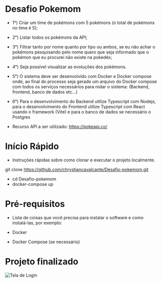 # Desafio Pokemom 

* 1°) Criar um time de pokémons com 5 pokémons (o total de pokémons no time é 5);

* 2°) Listar todos os pokémons da API;

* 3°) Filtrar tanto por nome quanto por tipo ou ambos, se eu não achar o pokémons pesquisando pelo nome quero que seja informado que o pokémon que eu procurei não existe na pokedéx;

* 4°) Seja possível visualizar as evoluções dos pokémons.

* 5°) O sistema deve ser desenvolvido com Docker e Docker compose onde, ao final do processo seja gerado um arquivo do Docker compose com todos os serviços necessários para rodar o sistema: (Backend, frontend, banco de dados etc...)

* 6°) Para o desenvolvimento do Backend utilize Typescript com Nodejs, para o desenvolvimento do Frontend utilize Typescript com React usando o framework (Vite) e para o banco de dados se necessário o Postgres

* Recurso API a ser utilizado: https://pokeapi.co/


# Início Rápido

* Instruções rápidas sobre como clonar e executar o projeto localmente.

git clone https://github.com/chrystiancavalcante/Desafio-pokemom.git

* cd Desafio-pokemom
* docker-compose up


# Pré-requisitos

* Lista de coisas que você precisa para instalar o software e como instalá-las, por exemplo:

* Docker
* Docker Compose (se necessário)

# Projeto finalizado

![Tela de Login](https://firebasestorage.googleapis.com/v0/b/softwarepro-28ade.appspot.com/o/Captura%20de%20Tela%202024-01-02%20a%CC%80s%2009.50.16.png?alt=media&token=7e2500f5-89e5-4bf2-a8f6-d7ccefa3e58b)

